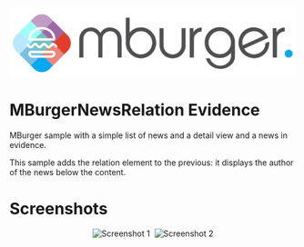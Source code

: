 <p align="center" >
<img src="https://raw.githubusercontent.com/Mumble-SRL/MBurger-iOS/master/Images/logo.png" alt="MBurger Logo" title="MBurger Logo">
</p>

# MBurgerNewsRelation Evidence

MBurger sample with a simple list of news and a detail view and a news in evidence. 

This sample adds the relation element to the previous: it displays the author of the news below the content.

# Screenshots
<p align="center">
<img src="https://raw.githubusercontent.com/Mumble-SRL/MBurger-Samples/master/iOS/4.%20MBurgerNewsRelation/Images/Screenshot1.png" alt="Screenshot 1" title="Screenshot 1" width="250">
<span style="display:inline-block; width: 50;"></span>
<img src="https://raw.githubusercontent.com/Mumble-SRL/MBurger-Samples/master/iOS/4.%20MBurgerNewsRelation/Images/Screenshot2.png" alt="Screenshot 2" title="Screenshot 2" width="250">
</p>
